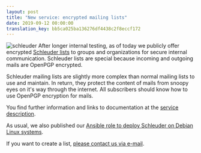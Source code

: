 ```yaml
---
layout: post
title: "New service: encrypted mailing lists"
date: 2019-09-12 00:00:00
translation_key: bb5ca025ba136276df4438c2f8eccf172
---
```

![schleuder](/assets/img/schleuder.png)
After longer internal testing, as of today we publicly offer encrypted <a href="/service/schleuder.html">Schleuder lists</a> to groups and organizations for secure internal communication. Schleuder lists are special because incoming and outgoing mails are OpenPGP encrypted.

Schleuder mailing lists are slightly more complex than normal mailing lists to use and maintain. In return, they protect the content of mails from snoopy eyes on it's way through the internet. All subscribers should know how to use OpenPGP encryption for mails.

<!--more-->

You find further information and links to documentation at the <a href="/service/schleuder.html">service description</a>.

As usual, we also published our <a target="_blank" href="https://github.com/systemli/ansible-role-schleuder">Ansible role to deploy Schleuder on Debian Linux systems</a>.

If you want to create a list, [please contact us via e-mail](en/kontakt.html).
